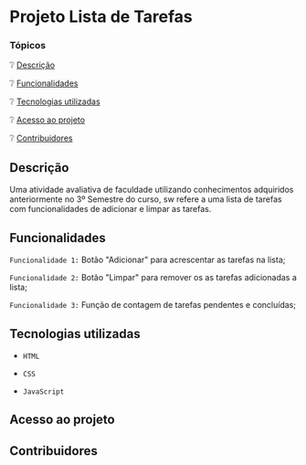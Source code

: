 # Projeto Lista de Tarefas

### Tópicos

:grey_question: [Descrição](#descrição)

:grey_question: [Funcionalidades](#funcionalidades)

:grey_question: [Tecnologias utilizadas](#tecnologias-utilizadas)

:grey_question: [Acesso ao projeto](#acesso-ao-projeto)

:grey_question: [Contribuidores](#contribuidores)


## Descrição

Uma atividade avaliativa de faculdade utilizando conhecimentos adquiridos anteriormente no 3º Semestre do curso, sw refere a uma lista de tarefas com funcionalidades de adicionar e limpar as tarefas.

## Funcionalidades

`Funcionalidade 1:` Botão "Adicionar" para acrescentar as tarefas na lista;

`Funcionalidade 2:` Botão "Limpar" para remover os as tarefas adicionadas a lista;
 
`Funcionalidade 3:` Função de contagem de tarefas pendentes e concluídas;

## Tecnologias utilizadas

- `HTML`
  
- `CSS`

- `JavaScript`


## Acesso ao projeto

## Contribuidores